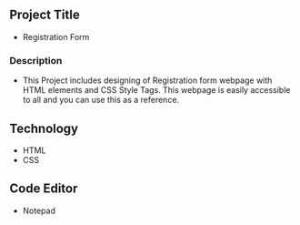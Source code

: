 ## Project Title
- Registration Form

### Description
- This Project includes designing of Registration form webpage with HTML elements and CSS Style Tags. This webpage is easily accessible to all and you can use this as a reference.

## Technology
- HTML
- CSS

## Code Editor
- Notepad
